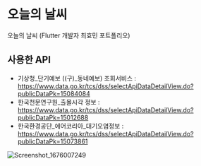 # 오늘의 날씨

오늘의 날씨 (Flutter 개발자 최효민 포트폴리오)




## 사용한 API

* 기상청_단기예보 ((구)_동네예보) 조회서비스 : https://www.data.go.kr/tcs/dss/selectApiDataDetailView.do?publicDataPk=15084084
* 한국천문연구원_출몰시각 정보 : https://www.data.go.kr/tcs/dss/selectApiDataDetailView.do?publicDataPk=15012688
* 한국환경공단_에어코리아_대기오염정보 : https://www.data.go.kr/tcs/dss/selectApiDataDetailView.do?publicDataPk=15073861


![Screenshot_1676007249](https://user-images.githubusercontent.com/123443915/218009730-06eae907-e9b5-4913-872f-e89c853503dd.png)
